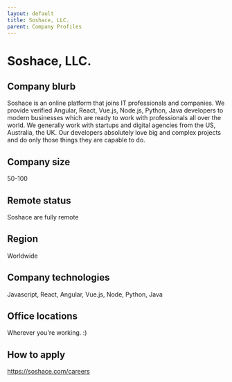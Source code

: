 ```yaml
---
layout: default
title: Soshace, LLC.
parent: Company Profiles
---
```


# Soshace, LLC.

## Company blurb

Soshace is an online platform that joins IT professionals and companies. We provide verified Angular, React, Vue.js, Node.js, Python, Java developers to modern businesses which are ready to work with professionals all over the world.
We generally work with startups and digital agencies from the US, Australia, the UK.
Our developers absolutely love big and complex projects and do only those things they are capable to do.

## Company size

50-100

## Remote status

Soshace are fully remote

## Region

Worldwide

## Company technologies

Javascript, React, Angular, Vue.js, Node, Python, Java

## Office locations

Wherever you're working. :)

## How to apply

https://soshace.com/careers

 [1]: https://soshace.com/
